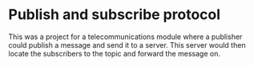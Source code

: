 # Publish and subscribe protocol
This was a project for a telecommunications module where a publisher could publish a message and send it to a server. This server would then locate the subscribers to the topic and forward the message on.
